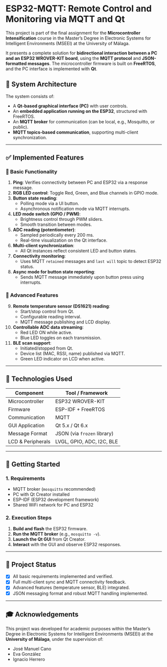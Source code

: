 # ESP32-MQTT: Remote Control and Monitoring via MQTT and Qt

This project is part of the final assignment for the **Microcontroller Intensification** course in the Master’s Degree in Electronic Systems for Intelligent Environments (MSEEI) at the University of Málaga.

It presents a complete solution for **bidirectional interaction between a PC and an ESP32 WROVER-KIT board**, using the **MQTT protocol** and **JSON-formatted messages**. The microcontroller firmware is built on **FreeRTOS**, and the PC interface is implemented with **Qt**.

## 📡 System Architecture

The system consists of:

- A **Qt-based graphical interface (PC)** with user controls.
- An **embedded application running on the ESP32**, structured with FreeRTOS.
- An **MQTT broker** for communication (can be local, e.g., Mosquitto, or public).
- **MQTT topics-based communication**, supporting multi-client synchronization.

---

## ✅ Implemented Features

### 🧩 Basic Functionality

1. **Ping**: Verifies connectivity between PC and ESP32 via a response message.
2. **RGB LED control**: Toggle Red, Green, and Blue channels in GPIO mode.
3. **Button state reading**:
   - Polling mode via a UI button.
   - Asynchronous notification mode via MQTT interrupts.
4. **LED mode switch (GPIO / PWM)**:
   - Brightness control through PWM sliders.
   - Smooth transition between modes.
5. **ADC reading (potentiometer)**:
   - Sampled periodically every 200 ms.
   - Real-time visualization on the Qt interface.
6. **Multi-client synchronization**:
   - All Qt instances reflect consistent LED and button states.
7. **Connectivity monitoring**:
   - Uses MQTT `retained` messages and `last will` topic to detect ESP32 status.
8. **Async mode for button state reporting**:
   - Sends MQTT message immediately upon button press using interrupts.

### 🧪 Advanced Features

9. **Remote temperature sensor (DS1621) reading**:
   - Start/stop control from Qt.
   - Configurable reading interval.
   - MQTT message publishing and LCD display.
10. **Controllable ADC data streaming**:
    - Red LED ON while active.
    - Blue LED toggles on each transmission.
11. **BLE scan support**:
    - Initiated/stopped from Qt.
    - Device list (MAC, RSSI, name) published via MQTT.
    - Green LED indicator on LCD when active.

---

## 🧰 Technologies Used

| Component           | Tool / Framework               |
|---------------------|--------------------------------|
| Microcontroller     | ESP32 WROVER-KIT               |
| Firmware            | ESP-IDF + FreeRTOS             |
| Communication       | MQTT                           |
| GUI Application     | Qt 5.x / Qt 6.x                |
| Message Format      | JSON (via `frozen` library)    |
| LCD & Peripherals   | LVGL, GPIO, ADC, I2C, BLE      |

---

## 🚀 Getting Started

### 1. Requirements

- MQTT broker (`mosquitto` recommended)
- PC with Qt Creator installed
- ESP-IDF (ESP32 development framework)
- Shared WiFi network for PC and ESP32

### 2. Execution Steps

1. **Build and flash** the ESP32 firmware.
2. **Run the MQTT broker** (e.g., `mosquitto -v`).
3. **Launch the Qt GUI** from Qt Creator.
4. **Interact** with the GUI and observe ESP32 responses.

---

## 🧪 Project Status

- [x] All basic requirements implemented and verified.
- [x] Full multi-client sync and MQTT connectivity feedback.
- [x] Advanced features (temperature sensor, BLE) integrated.
- [x] JSON messaging format and robust MQTT handling implemented.

---

## 🎓 Acknowledgements

This project was developed for academic purposes within the Master’s Degree in Electronic Systems for Intelligent Environments (MSEEI) at the **University of Málaga**, under the supervision of:

- José Manuel Cano  
- Eva González  
- Ignacio Herrero  

